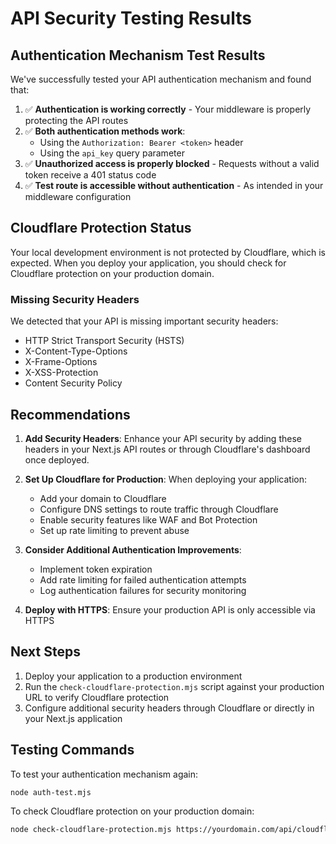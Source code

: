 # API Security Testing Results

## Authentication Mechanism Test Results

We've successfully tested your API authentication mechanism and found that:

1. ✅ **Authentication is working correctly** - Your middleware is properly protecting the API routes
2. ✅ **Both authentication methods work**:
   - Using the `Authorization: Bearer <token>` header
   - Using the `api_key` query parameter
3. ✅ **Unauthorized access is properly blocked** - Requests without a valid token receive a 401 status code
4. ✅ **Test route is accessible without authentication** - As intended in your middleware configuration

## Cloudflare Protection Status

Your local development environment is not protected by Cloudflare, which is expected. When you deploy your application, you should check for Cloudflare protection on your production domain.

### Missing Security Headers

We detected that your API is missing important security headers:

- HTTP Strict Transport Security (HSTS)
- X-Content-Type-Options
- X-Frame-Options
- X-XSS-Protection
- Content Security Policy

## Recommendations

1. **Add Security Headers**: Enhance your API security by adding these headers in your Next.js API routes or through Cloudflare's dashboard once deployed.

2. **Set Up Cloudflare for Production**: When deploying your application:

   - Add your domain to Cloudflare
   - Configure DNS settings to route traffic through Cloudflare
   - Enable security features like WAF and Bot Protection
   - Set up rate limiting to prevent abuse

3. **Consider Additional Authentication Improvements**:

   - Implement token expiration
   - Add rate limiting for failed authentication attempts
   - Log authentication failures for security monitoring

4. **Deploy with HTTPS**: Ensure your production API is only accessible via HTTPS

## Next Steps

1. Deploy your application to a production environment
2. Run the `check-cloudflare-protection.mjs` script against your production URL to verify Cloudflare protection
3. Configure additional security headers through Cloudflare or directly in your Next.js application

## Testing Commands

To test your authentication mechanism again:

```bash
node auth-test.mjs
```

To check Cloudflare protection on your production domain:

```bash
node check-cloudflare-protection.mjs https://yourdomain.com/api/cloudflare/test
```
